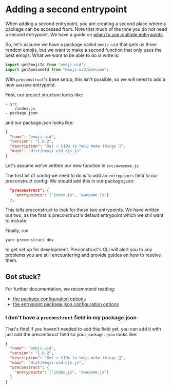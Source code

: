 # Adding a second entrypoint

When adding a second entrypoint, you are creating a second place where a package can be accessed from. Note that much of the time you do not need a second entrypoint. We have a guide on [when to use multiple entrypoints](/guides/when-should-i-use-multiple-entrypoints).

So, let's assume we have a package called `emoji-uid` that gets us three random emojis, but we want to make a second function that only uses the best emojis. What we want to be able to do is write is:

```js
import getEmojiId from "emoji-uid";
import getAwesomeId from "emoji-uid/awesome";
```

With `preconstruct`'s base setup, this isn't possible, so we will need to add a new `awesome` entrypoint.

First, our project structure looks like:

```
- src
    /index.js
- package.json
```

and our package.json looks like:

```json
{
  "name": "emoji-uid",
  "version": "1.0.2",
  "description": "Get 🔥 UIDs to help make things 💯",
  "main": "dist/emoji-uid.cjs.js"
}
```

Let's assume we've written our new function in `src/awesome.js`

The first bit of config we need to do is to add an `entrypoints` field to our preconstruct config. We should add this in our package.json:

```json
  "preconstruct": {
    "entrypoints": ["index.js", "awesome.js"]
  },
```

This tells preconstruct to look for these two entrypoints. We have written out two, as the first is preconstruct's default entrypoint which we still want to include.

Finally, run

```bash
yarn preconstruct dev
```

to get set up for development. Preconstruct's CLI will alert you to any problems you are still encountering and provide guides on how to resolve them.

## Got stuck?

For further documentation, we recommend reading:

- [the package configuration options](/configuration#packages)
- [the entrypoint package.json configuration options](/configuration#entrypoints)

### I don't have a `preconstruct` field in my package.json

That's fine! If you haven't needed to add this field yet, you can add it with just add the precontsruct field so your `package.json` looks like:

```json
{
  "name": "emoji-uid",
  "version": "1.0.2",
  "description": "Get 🔥 UIDs to help make things 💯",
  "main": "dist/emoji-uid.cjs.js",
  "preconstruct": {
    "entrypoints": ["index.js", "awesome.js"]
  }
}
```
